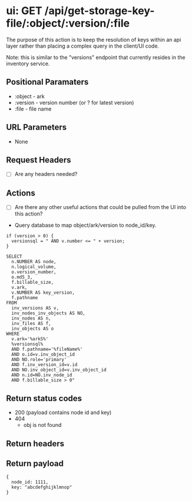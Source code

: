 # ui: GET /api/get-storage-key-file/:object/:version/:file

The purpose of this action is to keep the resolution of keys within an api layer rather than placing a complex query in the client/UI code.

Note: this is similar to the "versions" endpoint that currently resides in the inventory service.

## Positional Paramaters
- :object - ark
- :version - version number (or ? for latest version)
- :file - file name

## URL Parameters

- None

## Request Headers

- [ ] Are any headers needed?

## Actions

- [ ] Are there any other useful actions that could be pulled from the UI into this action?
- Query database to map object/ark/version to node_id/key.

```
if (version > 0) {
  versionsql = " AND v.number <= " + version;
}

SELECT
  n.NUMBER AS node,
  n.logical_volume,
  o.version_number,
  o.md5_3,
  f.billable_size,
  v.ark,
  v.NUMBER AS key_version,
  f.pathname
FROM
  inv_versions AS v,
  inv_nodes_inv_objects AS NO,
  inv_nodes AS n,
  inv_files AS f,
  inv_objects AS o
WHERE
  v.ark='%arkS%'
  %versionsql%
  AND f.pathname='%fileName%'
  AND o.id=v.inv_object_id
  AND NO.role='primary'
  AND f.inv_version_id=v.id
  AND NO.inv_object_id=v.inv_object_id
  AND n.id=NO.inv_node_id
  AND f.billable_size > 0"
```

## Return status codes
- 200 (payload contains node id and key)
- 404
  - obj is not found

## Return headers

## Return payload

```
{
  node_id: 1111,
  key: "abcdefghijklmnop"
}
```
